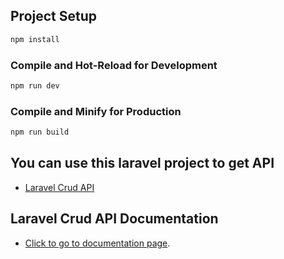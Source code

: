 
## Project Setup

```sh
npm install
```

### Compile and Hot-Reload for Development

```sh
npm run dev
```

### Compile and Minify for Production

```sh
npm run build
```


## You can use this laravel project to get API
- [Laravel Crud API](https://github.com/creativesaiful/Crud-Api-Laravel-.git) 

## Laravel Crud API Documentation
- [Click to go to documentation page](https://documenter.getpostman.com/view/22363036/2s9YeN39Re).